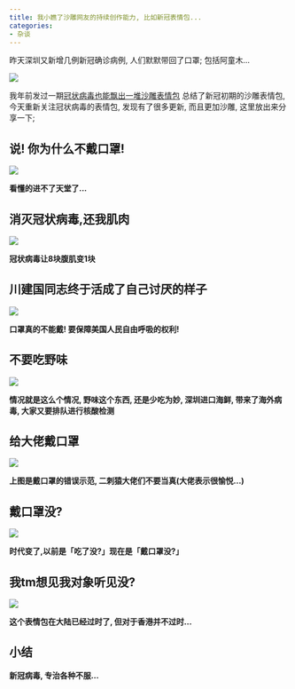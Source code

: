 ```yaml
---
title: 我小瞧了沙雕网友的持续创作能力, 比如新冠表情包...
categories:
- 杂谈
---
```


昨天深圳又新增几例新冠确诊病例, 人们默默带回了口罩; 包括阿童木...

![](https://cdn.fangyuanxiaozhan.com/assets/16942308753425t7ATKCQ.jpeg)

我年前发过一期[冠状病毒也能飘出一堆沙雕表情包](https://mp.weixin.qq.com/s/dLaCYRzzuFdRPlr7Cg2M0Q)  总结了新冠初期的沙雕表情包, 今天重新关注冠状病毒的表情包, 发现有了很多更新, 而且更加沙雕, 这里放出来分享一下;

## 说! 你为什么不戴口罩!

![](https://cdn.fangyuanxiaozhan.com/assets/1694230876056i4KAF2Ah.png)

**看懂的进不了天堂了...**

## 消灭冠状病毒,还我肌肉

![](https://cdn.fangyuanxiaozhan.com/assets/1694230876278WQhEnsJN.jpeg)

**冠状病毒让8块腹肌变1块**

## 川建国同志终于活成了自己讨厌的样子

![](https://cdn.fangyuanxiaozhan.com/assets/1694230883807kWHE8QXw.gif)

**口罩真的不能戴! 要保障美国人民自由呼吸的权利!**


##  不要吃野味

![](https://cdn.fangyuanxiaozhan.com/assets/1694230880694QkaXfiek.jpeg)

**情况就是这么个情况, 野味这个东西, 还是少吃为妙, 深圳进口海鲜, 带来了海外病毒, 大家又要排队进行核酸检测**

## 给大佬戴口罩

![](https://cdn.fangyuanxiaozhan.com/assets/1694230883049YMatpr0N.png)

**上图是戴口罩的错误示范, 二刺猿大佬们不要当真(大佬表示很愉悦...)**


## 戴口罩没?


![](https://cdn.fangyuanxiaozhan.com/assets/16942308836896jtAhRKk.jpeg)


**时代变了,以前是「吃了没?」现在是「戴口罩没?」**

## 我tm想见我对象听见没?

![](https://cdn.fangyuanxiaozhan.com/assets/1694230883045pRXXjNN3.jpeg)

**这个表情包在大陆已经过时了, 但对于香港并不过时...**


## 小结

**新冠病毒, 专治各种不服...**